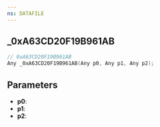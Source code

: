 ```yaml
---
ns: DATAFILE
---
```

## _0xA63CD20F19B961AB

```c
// 0xA63CD20F19B961AB
Any _0xA63CD20F19B961AB(Any p0, Any p1, Any p2);
```

## Parameters
* **p0**:
* **p1**:
* **p2**:
